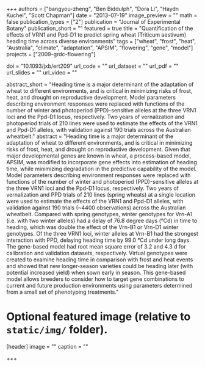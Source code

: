 +++
authors = ["bangyou-zheng", "Ben Biddulph", "Dora Li", "Haydn Kuchel", "Scott Chapman"]
date = "2013-07-19"
image_preview = ""
math = false
publication_types = ["2"]
publication = "Journal of Experimental Botany"
publication_short = ""
featured = true
title = "Quantification of the effects of VRN1 and Ppd-D1 to predict spring wheat (Triticum aestivum) heading time across diverse environments"
tags = ["wheat", "frost", "heat", "Australia", "climate", "adaptation", "APSIM", "flowering", "gene", "model"]
projects = ["2009-grdc-flowering"]

doi = "10.1093/jxb/ert209"
url_code = ""
url_dataset = ""
url_pdf = ""
url_slides = ""
url_video = ""

abstract_short = "Heading time is a major determinant of the adaptation of wheat to different environments, and is critical in minimizing risks of frost, heat, and drought on reproductive development. Model parameters describing environment responses were replaced with functions of the number of winter and photoperiod (PPD)-sensitive alleles at the three VRN1 loci and the Ppd-D1 locus, respectively. Two years of vernalization and photoperiod trials of 210 lines were used to estimate the effects of the VRN1 and Ppd-D1 alleles, with validation against 190 trials across the Australian wheatbelt."
abstract = "Heading time is a major determinant of the adaptation of wheat to different environments, and is critical in minimizing risks of frost, heat, and drought on reproductive development. Given that major developmental genes are known in wheat, a process-based model, APSIM, was modified to incorporate gene effects into estimation of heading time, while minimizing degradation in the predictive capability of the model. Model parameters describing environment responses were replaced with functions of the number of winter and photoperiod (PPD)-sensitive alleles at the three VRN1 loci and the Ppd-D1 locus, respectively. Two years of vernalization and PPD trials of 210 lines (spring wheats) at a single location were used to estimate the effects of the VRN1 and Ppd-D1 alleles, with validation against 190 trials (~4400 observations) across the Australian wheatbelt. Compared with spring genotypes, winter genotypes for Vrn-A1 (i.e. with two winter alleles) had a delay of 76.8 degree days (°Cd) in time to heading, which was double the effect of the Vrn-B1 or Vrn-D1 winter genotypes. Of the three VRN1 loci, winter alleles at Vrn-B1 had the strongest interaction with PPD, delaying heading time by 99.0 °Cd under long days. The gene-based model had root mean square error of 3.2 and 4.3 d for calibration and validation datasets, respectively. Virtual genotypes were created to examine heading time in comparison with frost and heat events and showed that new longer-season varieties could be heading later (with potential increased yield) when sown early in season. This gene-based model allows breeders to consider how to target gene combinations to current and future production environments using parameters determined from a small set of phenotyping treatments."


# Optional featured image (relative to `static/img/` folder).
[header]
image = ""
caption = ""

+++
